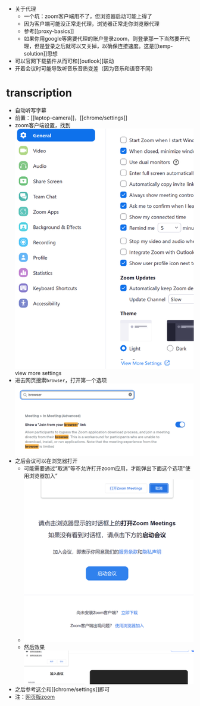 - 关于代理
  - 一个坑：zoom客户端用不了，但浏览器启动可能上得了
  - 因为客户端可能没正常走代理，浏览器正常走你浏览器代理
  - 参考[[proxy-basics]]
  - 如果你用google等需要代理的账户登录zoom，则登录那一下当然要开代理，但是登录之后就可以又关掉，以确保连接速度。这是[[temp-solution]]思想
- 可以官网下载插件从而可和[[outlook]]联动
- 开着会议时可能导致听音乐音质变差（因为音乐和语音不同）
# transcription
- 自动听写字幕
- 前置：[[laptop-camera]]，[[chrome/settings]]
- zoom客户端设置，找到![](view-more-settings.png) view more settings
- 进去网页搜索`browser`，打开第一个选项 ![](enable-joining-from-browser.png)
- 之后会议可以在浏览器打开
  - 可能需要通过“取消”等不允许打开zoom应用，才能弹出下面这个选项“使用浏览器加入”
  - ![](join-from-browser-option.png)
  - 然后效果![](join-from-browser.png)
- 之后参考[这个](https://zhuanlan.zhihu.com/p/346845837)和[[chrome/settings]]即可
- 注：[网页版zoom](https://us05web.zoom.us/)